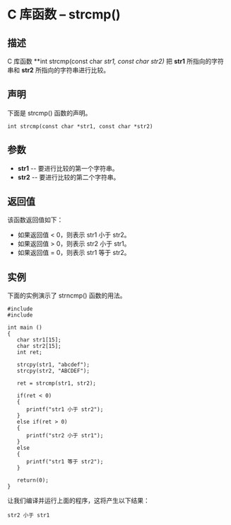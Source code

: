 # C 库函数 – strcmp()


## 描述

C 库函数 **int strcmp(const char *str1, const char *str2)** 把 **str1** 所指向的字符串和 **str2** 所指向的字符串进行比较。

## 声明

下面是 strcmp() 函数的声明。

    int strcmp(const char *str1, const char *str2)

## 参数

* **str1** \-- 要进行比较的第一个字符串。
* **str2** \-- 要进行比较的第二个字符串。

## 返回值

该函数返回值如下：

* 如果返回值 < 0，则表示 str1 小于 str2。
* 如果返回值 > 0，则表示 str2 小于 str1。
* 如果返回值 = 0，则表示 str1 等于 str2。

## 实例

下面的实例演示了 strncmp() 函数的用法。

    #include 
    #include 

    int main ()
    {
       char str1[15];
       char str2[15];
       int ret;

       strcpy(str1, "abcdef");
       strcpy(str2, "ABCDEF");

       ret = strcmp(str1, str2);

       if(ret < 0)
       {
          printf("str1 小于 str2");
       }
       else if(ret > 0)
       {
          printf("str2 小于 str1");
       }
       else
       {
          printf("str1 等于 str2");
       }

       return(0);
    }

让我们编译并运行上面的程序，这将产生以下结果：

    str2 小于 str1